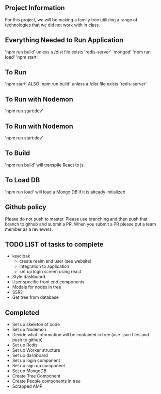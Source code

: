 ## Project Information
For this project, we will be making a family tree utilizing a range of technologies that we did not work with in class.

## Everything Needed to Run Application
'npm run build' unless a /dist file exists
'redis-server'
'mongod'
'npm run load'
'npm start'

## To Run
'npm start'
ALSO
'npm run build' unless a /dist file exists
'redis-server'

## To Run with Nodemon
'npm run start:dev'

## To Run with Nodemon
'npm run start:dev'

## To Build
'npm run build' will transpile React to js. 

## To Load DB
'npm run load' will load a Mongo DB if it is already initialized 

## Github policy
Please do not push to master. Please use branching and then push that branch to github and submit a PR. When you submit a PR please put a team member as a reviewers.

## TODO LIST of tasks to complete
- keycloak
    - create realm and user (see website)
    - integration to application
    - set up login screen using react
- Style dashboard
- User specific front end components
- Modals for nodes in tree
- SSR? 
- Get tree from database


## Completed
- Set up skeleton of code
- Set up Nodemon
- Decide what information will be contained in tree (use .json files and push to github)
- Set up Redis
- Set up Worker structure
- Set up dashboard
- Set up login component
- Set up sign up component
- Set up MongoDB
- Create Tree Component
- Create People components in tree
- Scrapped AMP
